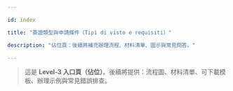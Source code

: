 ---
id: index
title: "簽證類型與申請條件（Tipi di visto e requisiti）"
description: "佔位頁：後續將補充辦理流程、材料清單、圖示與常見問答。"
---


> 這是 **Level‑3 入口頁（佔位）**。後續將提供：流程圖、材料清單、可下載模板、辦理示例與常見錯誤排查。
